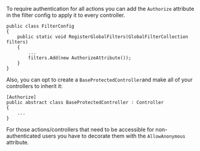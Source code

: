 To require authentication for all actions you can add the `Authorize` attribute in the filter config to apply it to every controller.

```
public class FilterConfig
{
    public static void RegisterGlobalFilters(GlobalFilterCollection filters)
    {
        ...
        filters.Add(new AuthorizeAttribute());
    }
}
```

Also, you can opt to create a `BaseProtectedController`and make all of your controllers to inherit it:

```
[Authorize]
public abstract class BaseProtectedController : Controller
{
    ...
}
```

For those actions/controllers that need to be accessible for non-authenticated users you have to decorate them with the `AllowAnonymous` attribute. 
